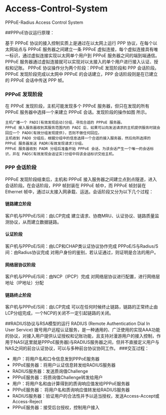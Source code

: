 # Access-Control-System
PPPoE-Radius Access Control System

##PPPoE协议运行原理：

基于 PPPoE 协议的接入控制实质上是通过在以太网上运行 PPP 协议，在每个以太网站点与 PPPoE 服务器之间建立一条 PPPoE 虚拟连接，每个虚拟连接具有唯一标识，通过虚拟连接实现以太网单个用户到 PPPoE 服务器之间的端到端通信。PPPoE 服务器通过虚拟连接就可以实现对以太接入的单个用户进行接入认证、授权和记账。 
PPPoE 协议操作分为两个阶段：PPPoE 发现阶段和 PPP 会话阶段。PPPoE 发现阶段完成以太网中 PPPoE 的会话建立，PPP 会话阶段则是在已建立的 PPPoE 会话中传送 PPP 帧。 

### PPPoE 发现阶段 
在 PPPoE 发现阶段，主机可能发现多个 PPPoE 服务器，但只在发现的所有 PPPoE 服务器中选择一个来建立 PPPoE 会话。发现阶段的操作如图 所示。

 
	主机广播一个 PADI(有效发现启动)分组，寻找合适的 PPPoE 服务器。 
	PPPoE 接入服务器收到其服务范围内的 PADI 后，如果可以向发送请求的主机提供服务时就会回应一个 PADO(有效分组发现提供)，否则不做任何回应。 
	主机收到 PADO 分组后，根据分组中的信息选择一个合适的接入服务器，然后向所选择的 PPPoE 服务器发送 PADR(有效发现请求)分组。 
	PPPoE 服务器收到 PADR 分组后准备开始 PPPoE 会话，为该会话产生一个唯一的会话标识，并在 PADS(有效发现会话证实)分组中将该会话标识交给主机。 
	
### PPP 会话阶段 
PPPoE 发现阶段结束后，主机和 PPPoE 接入服务器之间建立点到点隧道，进入会话阶段。在会话阶段，PPP 帧封装在 PPPoE 帧中，而 PPPoE 帧封装在 Ethernet 帧中，通过以太接入网承载、运送。会话阶段又分为以下几个过程：



####	链路建立阶段
客户机与PPPoE/S间：由LCP完成
建立请求、协商MRU、认证协议、链路质量监测协议，从而建立数据链路。
####	认证阶段
客户机与PPPoE/S间：由LCP和CHAP类认证协议协作完成
PPPoE/S与Radius/S间：由Radius协议完成
对用户身份的鉴别，若认证通过，则证明是合法的用户。
####	网络层协议阶段
客户机与PPPoE/S间：由NCP（IPCP）完成
对网络层协议进行配置，进行网络层地址（IP地址）分配
####	链路终止阶段
客户机与PPPoE/S间：由LCP完成
可以在任何时候终止链路，链路的正常终止由LCP分组完成，一个NCP的关闭不一定引起链路的关闭。

##RADIUS协议与RSA模型的运行
RADIUS (Remote Authentication Dial In User Service) 拨号用户远程认证服务，是一种通用的、广泛使用的实现AAA功能的协议，对接入用户提供认证授权和记账功能，且支持对漫游用户的接入控制，作用于NAS(这里就是PPPoE服务器)与RADIUS服务器之间，但并不直接定义用户与NAS之间的前台认证协议，可以与多种前台协议协同工作。
###交互过程：
-	用户：将用户名和口令信息发到PPPoE服务器
-	PPPoE服务器：将用户认证信息转发给RADIUS服务器
-	RADIUS服务器：发送质询值Challenge
-	PPPoE服务器：将质询值Challenge转发给用户
-	用户：将用户名和由计算得到的质询响应值发给PPPoE服务器
-	PPPoE服务器： 将用户名和质询响应值转发给RADIUS服务器
-	RADIUS服务器：验证用户的合法性并予以适当授权，发送Access-Accept或Access-Reject
-	PPPoE服务器：接受后台授权，控制用户接入
